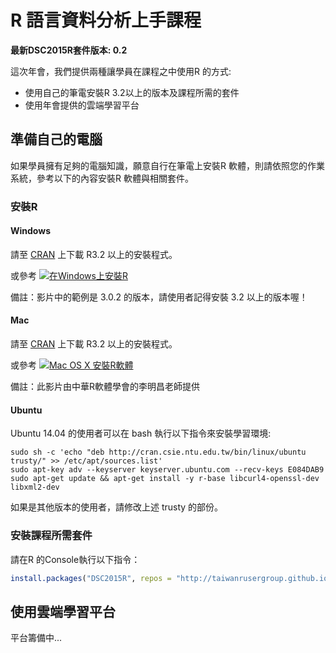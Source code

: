 # R 語言資料分析上手課程

**最新DSC2015R套件版本: 0.2**

這次年會，我們提供兩種讓學員在課程之中使用R 的方式:

- 使用自己的筆電安裝R 3.2以上的版本及課程所需的套件
- 使用年會提供的雲端學習平台

## 準備自己的電腦

如果學員擁有足夠的電腦知識，願意自行在筆電上安裝R 軟體，則請依照您的作業系統，參考以下的內容安裝R 軟體與相關套件。

### 安裝R

#### Windows

請至 [CRAN](http://cran.csie.ntu.edu.tw) 上下載 R3.2 以上的安裝程式。

或參考 [![在Windows上安裝R](http://img.youtube.com/vi/FsOHPGUIDZU/0.jpg)](http://www.youtube.com/watch?v=FsOHPGUIDZU)

備註：影片中的範例是 3.0.2 的版本，請使用者記得安裝 3.2 以上的版本喔！

#### Mac

請至 [CRAN](http://cran.csie.ntu.edu.tw) 上下載 R3.2 以上的安裝程式。

或參考 [![Mac OS X 安裝R軟體](http://img.youtube.com/vi/72MYRBNo5Bk/0.jpg)](http://www.youtube.com/watch?v=72MYRBNo5Bk)

備註：此影片由中華R軟體學會的李明昌老師提供

#### Ubuntu

Ubuntu 14.04 的使用者可以在 bash 執行以下指令來安裝學習環境:

    sudo sh -c 'echo "deb http://cran.csie.ntu.edu.tw/bin/linux/ubuntu trusty/" >> /etc/apt/sources.list'
    sudo apt-key adv --keyserver keyserver.ubuntu.com --recv-keys E084DAB9
    sudo apt-get update && apt-get install -y r-base libcurl4-openssl-dev libxml2-dev

如果是其他版本的使用者，請修改上述 trusty 的部份。

### 安裝課程所需套件

請在R 的Console執行以下指令：

```r
install.packages("DSC2015R", repos = "http://taiwanrusergroup.github.io/R")
```

## 使用雲端學習平台

平台籌備中...
